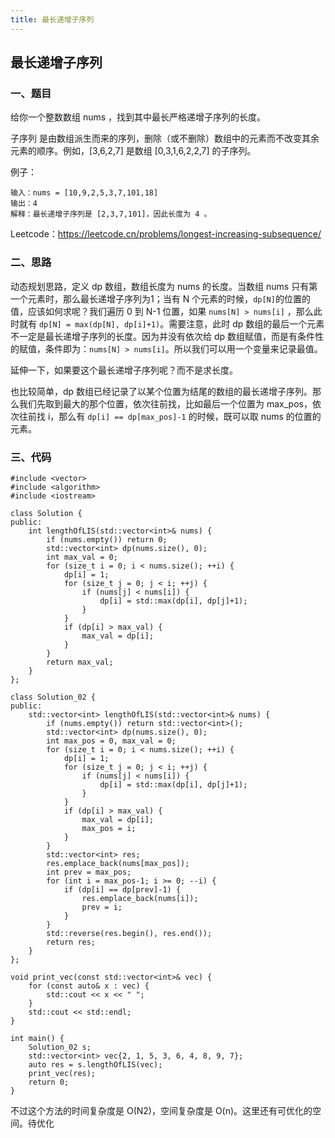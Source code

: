 ```yaml
---
title: 最长递增子序列
---
```


## 最长递增子序列

### 一、题目

给你一个整数数组 nums ，找到其中最长严格递增子序列的长度。

子序列 是由数组派生而来的序列，删除（或不删除）数组中的元素而不改变其余元素的顺序。例如，[3,6,2,7] 是数组 [0,3,1,6,2,2,7] 的子序列。

例子：

```
输入：nums = [10,9,2,5,3,7,101,18]
输出：4
解释：最长递增子序列是 [2,3,7,101]，因此长度为 4 。
```

Leetcode：https://leetcode.cn/problems/longest-increasing-subsequence/

### 二、思路

动态规划思路，定义 dp 数组，数组长度为 nums 的长度。当数组 nums 只有第一个元素时，那么最长递增子序列为1；当有 N 个元素的时候，`dp[N]`的位置的值，应该如何求呢？我们遍历 0 到 N-1 位置，如果 `nums[N] > nums[i]` ，那么此时就有 `dp[N] = max(dp[N], dp[i]+1)`。需要注意，此时 dp 数组的最后一个元素不一定是最长递增子序列的长度。因为并没有依次给 dp 数组赋值，而是有条件性的赋值，条件即为：`nums[N] > nums[i]`。所以我们可以用一个变量来记录最值。

延伸一下，如果要这个最长递增子序列呢？而不是求长度。

也比较简单，dp 数组已经记录了以某个位置为结尾的数组的最长递增子序列。那么我们先取到最大的那个位置，依次往前找，比如最后一个位置为 max_pos，依次往前找 i，那么有 `dp[i] == dp[max_pos]-1` 的时候，既可以取 nums 的位置的元素。

### 三、代码

```
#include <vector>
#include <algorithm>
#include <iostream>

class Solution {
public:
    int lengthOfLIS(std::vector<int>& nums) {
        if (nums.empty()) return 0;
        std::vector<int> dp(nums.size(), 0);
        int max_val = 0;
        for (size_t i = 0; i < nums.size(); ++i) {
            dp[i] = 1;
            for (size_t j = 0; j < i; ++j) {
                if (nums[j] < nums[i]) {
                    dp[i] = std::max(dp[i], dp[j]+1);
                }
            }
            if (dp[i] > max_val) {
                max_val = dp[i];
            }
        }
        return max_val;
    }
};

class Solution_02 {
public:
    std::vector<int> lengthOfLIS(std::vector<int>& nums) {
        if (nums.empty()) return std::vector<int>();
        std::vector<int> dp(nums.size(), 0);
        int max_pos = 0, max_val = 0;
        for (size_t i = 0; i < nums.size(); ++i) {
            dp[i] = 1;
            for (size_t j = 0; j < i; ++j) {
                if (nums[j] < nums[i]) {
                    dp[i] = std::max(dp[i], dp[j]+1);
                }
            }
            if (dp[i] > max_val) {
                max_val = dp[i];
                max_pos = i;
            }
        }
        std::vector<int> res;
        res.emplace_back(nums[max_pos]);
        int prev = max_pos;
        for (int i = max_pos-1; i >= 0; --i) {
            if (dp[i] == dp[prev]-1) {
                res.emplace_back(nums[i]);
                prev = i;
            }
        }
        std::reverse(res.begin(), res.end());
        return res;
    }
};

void print_vec(const std::vector<int>& vec) {
    for (const auto& x : vec) {
        std::cout << x << " ";
    }
    std::cout << std::endl;
}

int main() {
    Solution_02 s;
    std::vector<int> vec{2, 1, 5, 3, 6, 4, 8, 9, 7};
    auto res = s.lengthOfLIS(vec);
    print_vec(res);
    return 0;
}
```

不过这个方法的时间复杂度是 O(N2)，空间复杂度是 O(n)。这里还有可优化的空间。待优化
